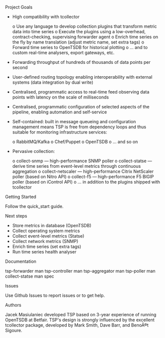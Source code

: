 
Project Goals


* High compatibility with tcollector

  o Use any language to develop collection plugins that transform metric data into time series
  o Execute the plugins using a low-overhead, contract-checking, supervising forwarder agent
  o Enrich time series on the fly by name translation (adjust metric name, set extra tags)
  o Forward time series to OpenTSDB for historical plotting
  o ... and to custom real-time analysers, export gateways, etc.

* Forwarding throughput of hundreds of thousands of data points per second
* User-defined routing topology enabling interoperability with external systems (data integration by dual write)
* Centralised, programmatic access to real-time feed observing data points with latency on the scale of milliseconds
* Centralised, programmatic configuration of selected aspects of the pipeline, enabling automation and self-service
* Self-contained: built in message queueing and configuration management means TSP is free from dependency loops and
  thus suitable for monitoring infrastructure services:

  o RabbitMQ/Kafka
  o Chef/Puppet
  o OpenTSDB
  o ... and so on

* Pervasive collection:

  o collect-snmp &mdash; high-performance SNMP poller
  o collect-statse &mdash; derive time series from event-level metrics through continuous aggregation
  o collect-netscaler &mdash; high-performance Citrix NetScaler poller (based on Nitro API)
  o collect-f5 &mdash; high-performance F5 BIGIP poller (based on iControl API)
  o ... in addition to the plugins shipped with tcollector



Getting Started

Follow the quick_start guide.

Next steps


* Store metrics in database (OpenTSDB)
* Collect operating system metrics
* Collect event-level metrics (Statse)
* Collect network metrics (SNMP)
* Enrich time series (set extra tags)
* Run time series health analyser


Documentation


tsp-forwarder  man
tsp-controller man
tsp-aggregator man
tsp-poller     man
collect-statse man spec


Issues

Use Github Issues to report issues or to get help.

Authors

Jacek Masiulaniec developed TSP based on 3-year experience of running OpenTSDB at Betfair. TSP's design is strongly
influenced by the excellent tcollector package, developed by Mark Smith, Dave Barr, and BenoÃ®t Sigoure.
